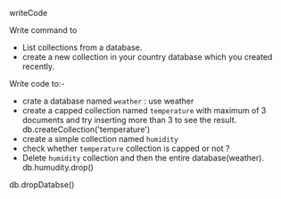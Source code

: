 writeCode

Write command to

- List collections from a database.
- create a new collection in your country database which you created recently.

Write code to:-

- crate a database named `weather` : use weather
- create a capped collection named `temperature` with maximum of 3 documents and try inserting more than 3 to see the result. db.createCollection('temperature')
- create a simple collection named `humidity`
- check whether `temperature` collection is capped or not ?
- Delete `humidity` collection and then the entire database(weather).
db.humudity.drop()

db.dropDatabse()

